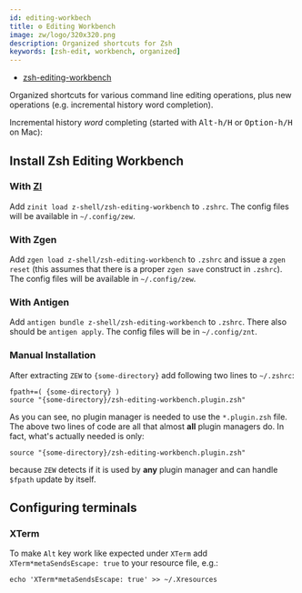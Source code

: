 ```yaml
---
id: editing-workbech
title: ⚙️ Editing Workbench
image: zw/logo/320x320.png
description: Organized shortcuts for Zsh
keywords: [zsh-edit, workbench, organized]
---
```


- [zsh-editing-workbench](https://github.com/z-shell/zsh-editing-workbench)

Organized shortcuts for various command line editing operations, plus new operations (e.g. incremental history word completion).

Incremental history _word_ completing (started with <kbd>Alt-h/H</kbd> or <kbd>Option-h/H</kbd> on Mac):

## Install Zsh Editing Workbench

### With [ZI](https://github.com/z-shell/zi)

Add `zinit load z-shell/zsh-editing-workbench` to `.zshrc`. The config files will be available in `~/.config/zew`.

### With Zgen

Add `zgen load z-shell/zsh-editing-workbench` to `.zshrc` and issue a `zgen reset` (this assumes that there is a proper `zgen save` construct in `.zshrc`). The config files will be available in `~/.config/zew`.

### With Antigen

Add `antigen bundle z-shell/zsh-editing-workbench` to `.zshrc`. There also should be `antigen apply`. The config files will be in `~/.config/znt`.

### Manual Installation

After extracting `ZEW` to `{some-directory}` add following two lines to `~/.zshrc`:

```shell
fpath+=( {some-directory} )
source "{some-directory}/zsh-editing-workbench.plugin.zsh"
```

As you can see, no plugin manager is needed to use the `*.plugin.zsh` file. The above two lines of code are all that almost **all** plugin managers do. In fact, what's actually needed is only:

```shell
source "{some-directory}/zsh-editing-workbench.plugin.zsh"
```

because `ZEW` detects if it is used by **any** plugin manager and can handle `$fpath` update by itself.

## Configuring terminals

### **XTerm**

To make `Alt` key work like expected under `XTerm` add `XTerm*metaSendsEscape: true` to your resource file, e.g.:

```shell
echo 'XTerm*metaSendsEscape: true' >> ~/.Xresources
```
